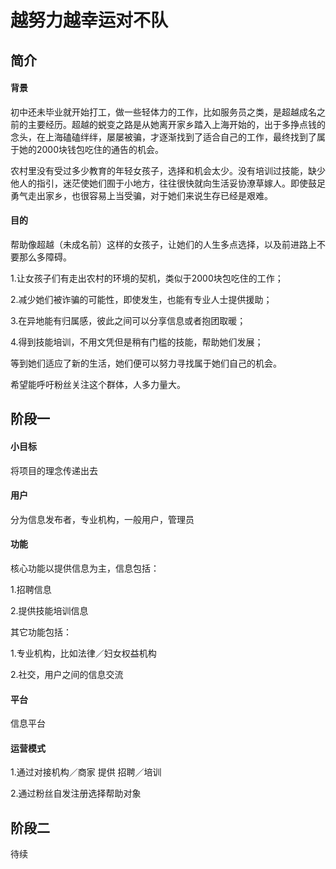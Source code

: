 # 越努力越幸运对不队







## 简介



#### 背景

初中还未毕业就开始打工，做一些轻体力的工作，比如服务员之类，是超越成名之前的主要经历。超越的蜕变之路是从她离开家乡踏入上海开始的，出于多挣点钱的念头，在上海磕磕绊绊，屡屡被骗，才逐渐找到了适合自己的工作，最终找到了属于她的2000块钱包吃住的通告的机会。

农村里没有受过多少教育的年轻女孩子，选择和机会太少。没有培训过技能，缺少他人的指引，迷茫使她们囿于小地方，往往很快就向生活妥协潦草嫁人。即使鼓足勇气走出家乡，也很容易上当受骗，对于她们来说生存已经是艰难。

#### 目的

帮助像超越（未成名前）这样的女孩子，让她们的人生多点选择，以及前进路上不要那么多障碍。

1.让女孩子们有走出农村的环境的契机，类似于2000块包吃住的工作；

2.减少她们被诈骗的可能性，即使发生，也能有专业人士提供援助；

3.在异地能有归属感，彼此之间可以分享信息或者抱团取暖；

4.得到技能培训，不用文凭但是稍有门槛的技能，帮助她们发展；

等到她们适应了新的生活，她们便可以努力寻找属于她们自己的机会。

希望能呼吁粉丝关注这个群体，人多力量大。





## 阶段一



#### 小目标

将项目的理念传递出去

#### 用户

分为信息发布者，专业机构，一般用户，管理员

#### 功能

核心功能以提供信息为主，信息包括：

1.招聘信息

2.提供技能培训信息

其它功能包括：

1.专业机构，比如法律／妇女权益机构

2.社交，用户之间的信息交流

#### 平台

信息平台

#### 运营模式

1.通过对接机构／商家 提供 招聘／培训

2.通过粉丝自发注册选择帮助对象







## 阶段二





待续
